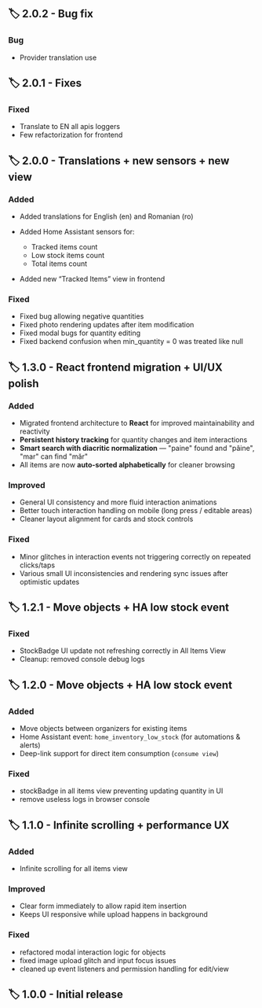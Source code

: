 ## 🏷️ 2.0.2 - Bug fix

### Bug

- Provider translation use

## 🏷️ 2.0.1 - Fixes

### Fixed

- Translate to EN all apis loggers
- Few refactorization for frontend

## 🏷️ 2.0.0 - Translations + new sensors + new view

### Added

- Added translations for English (en) and Romanian (ro)
- Added Home Assistant sensors for:

  - Tracked items count
  - Low stock items count
  - Total items count

- Added new “Tracked Items” view in frontend

### Fixed

- Fixed bug allowing negative quantities
- Fixed photo rendering updates after item modification
- Fixed modal bugs for quantity editing
- Fixed backend confusion when min_quantity = 0 was treated like null

## 🏷️ 1.3.0 - React frontend migration + UI/UX polish

### Added

- Migrated frontend architecture to **React** for improved maintainability and reactivity
- **Persistent history tracking** for quantity changes and item interactions
- **Smart search with diacritic normalization** — "paine" found and "pâine", "mar" can find "măr"
- All items are now **auto-sorted alphabetically** for cleaner browsing

### Improved

- General UI consistency and more fluid interaction animations
- Better touch interaction handling on mobile (long press / editable areas)
- Cleaner layout alignment for cards and stock controls

### Fixed

- Minor glitches in interaction events not triggering correctly on repeated clicks/taps
- Various small UI inconsistencies and rendering sync issues after optimistic updates

## 🏷️ 1.2.1 - Move objects + HA low stock event

### Fixed

- StockBadge UI update not refreshing correctly in All Items View
- Cleanup: removed console debug logs

## 🏷️ 1.2.0 - Move objects + HA low stock event

### Added

- Move objects between organizers for existing items
- Home Assistant event: `home_inventory_low_stock` (for automations & alerts)
- Deep-link support for direct item consumption (`consume view`)

### Fixed

- stockBadge in all items view preventing updating quantity in UI
- remove useless logs in browser console

## 🏷️ 1.1.0 - Infinite scrolling + performance UX

### Added

- Infinite scrolling for all items view

### Improved

- Clear form immediately to allow rapid item insertion
- Keeps UI responsive while upload happens in background

### Fixed

- refactored modal interaction logic for objects
- fixed image upload glitch and input focus issues
- cleaned up event listeners and permission handling for edit/view

## 🏷️ 1.0.0 - Initial release
